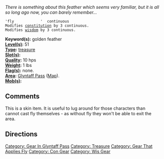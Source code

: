 *There is something about this feather which seems very familiar, but it
is all so long ago now, you can barely remember...*

`'fly            '  continuous`  
`Modifies `[`constitution`](Constitution.md "wikilink")` by 3 continuous.`  
`Modifies `[`wisdom`](Wisdom.md "wikilink")` by 3 continuous.`

**Keyword(s):** golden feather  
**[Level(s)](Object_Level.md "wikilink"):** 51  
**[Type](:Category:_Object_Types.md "wikilink"):**
[treasure](:Category:_Treasure.md "wikilink")  
**[Slot(s)](Object_Slots.md "wikilink"):** <held>  
**[Quality](Object_Quality.md "wikilink"):** 10 hps  
**[Weight](Object_Weight.md "wikilink"):** 1 lbs  
**[Flag(s)](:Category:_Object_Flags.md "wikilink"):** none.  
**[Area](:Category:_Areas.md "wikilink"):** [ Glyntaff
Pass](:Category:_Glyntaff_Pass.md "wikilink")
([Map](Glyntaff_Pass_Map.md "wikilink")).  
**[Mob(s)](:Category:_Mobs.md "wikilink"):**  

## Comments

This is a skin item. It is useful to lug around for those characters
than cannot cast fly themselves - as without fly they won't be able to
exit the area.

## Directions

[Category: Gear In Glyntaff
Pass](Category:_Gear_In_Glyntaff_Pass "wikilink") [Category:
Treasure](Category:_Treasure "wikilink") [Category: Gear That Applies
Fly](Category:_Gear_That_Applies_Fly "wikilink") [Category: Con
Gear](Category:_Con_Gear "wikilink") [Category: Wis
Gear](Category:_Wis_Gear "wikilink")
